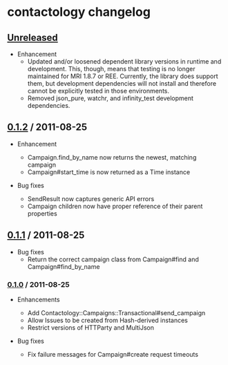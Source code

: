 # contactology changelog

## [Unreleased][unreleased]

* Enhancement
  * Updated and/or loosened dependent library versions in runtime and
    development. This, though, means that testing is no longer maintained for
    MRI 1.8.7 or REE. Currently, the library does support them, but development
    dependencies will not install and therefore cannot be explicitly tested in
    those environments.
  * Removed json\_pure, watchr, and infinity\_test development dependencies.

## [0.1.2][v0.1.2] / 2011-08-25

* Enhancement
  * Campaign.find\_by\_name now returns the newest, matching campaign
  * Campaign#start\_time is now returned as a Time instance

* Bug fixes
  * SendResult now captures generic API errors
  * Campaign children now have proper reference of their parent properties

## [0.1.1][v0.1.1] / 2011-08-25

* Bug fixes
  * Return the correct campaign class from Campaign#find and
    Campaign#find\_by\_name

### [0.1.0][v0.1.0] / 2011-08-25

* Enhancements
  * Add Contactology::Campaigns::Transactional#send\_campaign
  * Allow Issues to be created from Hash-derived instances
  * Restrict versions of HTTParty and MultiJson

* Bug fixes
  * Fix failure messages for Campaign#create request timeouts

[unreleased]: http://github.com/nbibler/contactology/compare/v0.1.2...master
[v0.1.2]: http://github.com/nbibler/contactology/compare/v0.1.1...v0.1.2
[v0.1.1]: http://github.com/nbibler/contactology/compare/v0.1.0...v0.1.1
[v0.1.0]: http://github.com/nbibler/contactology/compare/v0.0.2...v0.1.0
